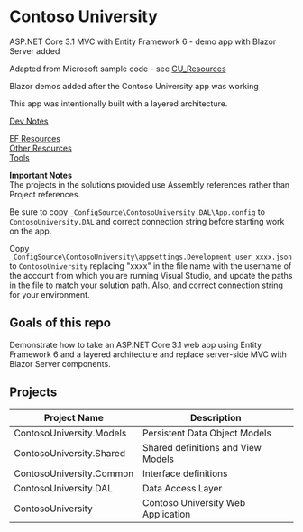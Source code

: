 # Contoso University

ASP.NET Core 3.1 MVC with Entity Framework 6 - demo app with Blazor Server added

Adapted from Microsoft sample code - see [CU_Resources](./_docs/CU_Resources.md)

Blazor demos added after the Contoso University app was working

This app was intentionally built with a layered architecture.

[Dev Notes](./_docs/CU__DevNotes.md)

[EF Resources](./_docs/CU_EFResources.md)<br/>
[Other Resources](./_docs/CU_Resources.md)<br/>
[Tools](./_docs/CU_Tools.md)<br/>

**Important Notes**<br/>
The projects in the solutions provided use Assembly references rather than Project references.

Be sure to copy `_ConfigSource\ContosoUniversity.DAL\App.config` 
to `ContosoUniversity.DAL`
and correct connection string before starting work on the app.

Copy `_ConfigSource\ContosoUniversity\appsettings.Development_user_xxxx.json`
to `ContosoUniversity` replacing "xxxx" in the file name with the 
username of the account from which you are running Visual Studio, and
update the paths in the file to match your solution path.  Also,
and correct connection string for your environment.

## Goals of this repo

Demonstrate how to take an ASP.NET Core 3.1 web app using Entity Framework 6 and a layered architecture
and replace server-side MVC with Blazor Server components.

## Projects

Project Name                 | Description
-------------                | ------------
ContosoUniversity.Models     | Persistent Data Object Models
ContosoUniversity.Shared     | Shared definitions and View Models
ContosoUniversity.Common     | Interface definitions
ContosoUniversity.DAL        | Data Access Layer
ContosoUniversity            | Contoso University Web Application
